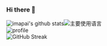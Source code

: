 ### Hi there 👋

<!--
**imapai/imapai** is a ✨ _special_ ✨ repository because its `README.md` (this file) appears on your GitHub profile.

Here are some ideas to get you started:

- 🔭 I’m currently working on ...
- 🌱 I’m currently learning ...
- 👯 I’m looking to collaborate on ...
- 🤔 I’m looking for help with ...
- 💬 Ask me about ...
- 📫 How to reach me: ...
- 😄 Pronouns: ...
- ⚡ Fun fact: ...
-->

![imapai's github stats](https://github-readme-stats.vercel.app/api?username=imapai&hide_title=false&hide_border=true&show_icons=true&include_all_commits=true&line_height=20&bg_color=0,EC6C6C,FFD479,FFFC79,73FA79&theme=graywhite&locale=cn)![主要使用语言](https://github-readme-stats.vercel.app/api/top-langs/?username=imapai&hide_title=false&hide_border=true&layout=compact&bg_color=0,73FA79,73FDFF,D783FF&theme=graywhite&locale=cn)  
![profile](https://github-profile-trophy.vercel.app/?username=imapai&theme=monokai&column=8&no-frame=true&no-bg=true)  
![GitHub Streak](https://github-readme-streak-stats.herokuapp.com?user=imapai&theme=cobalt&hide_border=true&currStreakNum=DD2727&sideNums=8D02DD&stroke=DD2727)  


